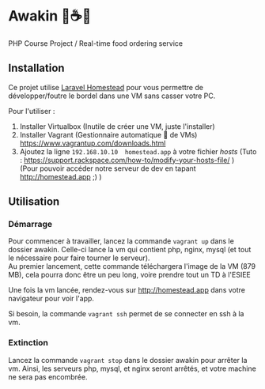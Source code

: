 # Awakin 🤖☕🍕
PHP Course Project / Real-time food ordering service

## Installation

Ce projet utilise [Laravel Homestead](https://laravel.com/docs/5.4/homestead) pour vous permettre de développer/foutre le bordel dans une VM sans casser votre PC.

Pour l'utiliser :

1. Installer Virtualbox (Inutile de créer une VM, juste l'installer)
2. Installer Vagrant (Gestionnaire automatique 🤖 de VMs) https://www.vagrantup.com/downloads.html
3. Ajoutez la ligne `192.168.10.10  homestead.app` à votre fichier *hosts* (Tuto : https://support.rackspace.com/how-to/modify-your-hosts-file/ )  
  (Pour pouvoir accéder  notre serveur de dev en tapant http://homestead.app ;) )

## Utilisation

### Démarrage

Pour commencer à travailler, lancez la commande `vagrant up` dans le dossier awakin. Celle-ci lance la vm qui contient php, nginx, mysql (et tout le nécessaire pour faire tourner le serveur).  
Au premier lancement, cette commande téléchargera l'image de la VM (879 MB), cela pourra donc être un peu long, voire prendre tout un TD à l'ESIEE

Une fois la vm lancée, rendez-vous sur http://homestead.app dans votre navigateur pour voir l'app.

Si besoin, la commande `vagrant ssh` permet de se connecter en ssh à la vm.

### Extinction

Lancez la commande `vagrant stop` dans le dossier awakin pour arrêter la vm. Ainsi, les serveurs php, mysql, et nginx seront arrêtés, et votre machine ne sera pas encombrée.


